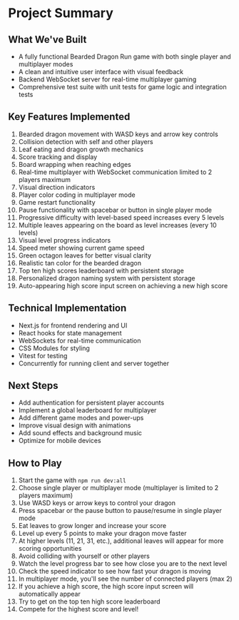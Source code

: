 # Project Summary

## What We've Built
- A fully functional Bearded Dragon Run game with both single player and multiplayer modes
- A clean and intuitive user interface with visual feedback
- Backend WebSocket server for real-time multiplayer gaming
- Comprehensive test suite with unit tests for game logic and integration tests

## Key Features Implemented
1. Bearded dragon movement with WASD keys and arrow key controls
2. Collision detection with self and other players
3. Leaf eating and dragon growth mechanics
4. Score tracking and display
5. Board wrapping when reaching edges
6. Real-time multiplayer with WebSocket communication limited to 2 players maximum
7. Visual direction indicators
8. Player color coding in multiplayer mode
9. Game restart functionality
10. Pause functionality with spacebar or button in single player mode
11. Progressive difficulty with level-based speed increases every 5 levels
12. Multiple leaves appearing on the board as level increases (every 10 levels)
13. Visual level progress indicators
14. Speed meter showing current game speed
15. Green octagon leaves for better visual clarity
16. Realistic tan color for the bearded dragon
17. Top ten high scores leaderboard with persistent storage
18. Personalized dragon naming system with persistent storage
19. Auto-appearing high score input screen on achieving a new high score

## Technical Implementation
- Next.js for frontend rendering and UI
- React hooks for state management
- WebSockets for real-time communication
- CSS Modules for styling
- Vitest for testing
- Concurrently for running client and server together

## Next Steps
- Add authentication for persistent player accounts
- Implement a global leaderboard for multiplayer
- Add different game modes and power-ups
- Improve visual design with animations
- Add sound effects and background music
- Optimize for mobile devices

## How to Play
1. Start the game with `npm run dev:all`
2. Choose single player or multiplayer mode (multiplayer is limited to 2 players maximum)
3. Use WASD keys or arrow keys to control your dragon
4. Press spacebar or the pause button to pause/resume in single player mode
5. Eat leaves to grow longer and increase your score
6. Level up every 5 points to make your dragon move faster
7. At higher levels (11, 21, 31, etc.), additional leaves will appear for more scoring opportunities
8. Avoid colliding with yourself or other players
9. Watch the level progress bar to see how close you are to the next level
10. Check the speed indicator to see how fast your dragon is moving
11. In multiplayer mode, you'll see the number of connected players (max 2)
12. If you achieve a high score, the high score input screen will automatically appear
13. Try to get on the top ten high score leaderboard
14. Compete for the highest score and level!
